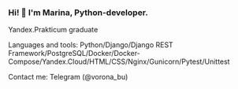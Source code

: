 ### Hi! 👋 I'm Marina, Python-developer.

Yandex.Prakticum graduate

Languages and tools: Python/Django/Django REST Framework/PostgreSQL/Docker/Docker-Compose/Yandex.Cloud/HTML/CSS/Nginx/Gunicorn/Pytest/Unittest

Contact me: Telegram (@vorona_bu)
